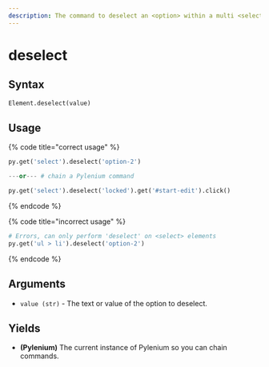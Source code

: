 ```yaml
---
description: The command to deselect an <option> within a multi <select> element.
---
```


# deselect

## Syntax

```python
Element.deselect(value)
```

## Usage

{% code title="correct usage" %}
```python
py.get('select').deselect('option-2')

---or--- # chain a Pylenium command

py.get('select').deselect('locked').get('#start-edit').click()
```
{% endcode %}

{% code title="incorrect usage" %}
```python
# Errors, can only perform 'deselect' on <select> elements
py.get('ul > li').deselect('option-2')
```
{% endcode %}

## Arguments

* `value (str)` - The text or value of the option to deselect.

## Yields

* **\(Pylenium\)** The current instance of Pylenium so you can chain commands.

